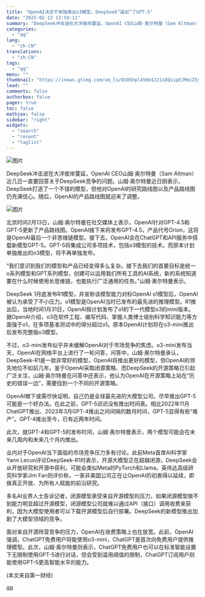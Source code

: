 ```yaml
---
title: "OpenAI决定不单独推出o3模型，DeepSeek“逼出”了GPT-5"
date: "2025-02-13 13:59:11"
summary: "DeepSeek冲击波在大洋彼岸蔓延，OpenAI CEO山姆·奥尔特曼（Sam Altman）近几..."
categories:
  - "qq"
lang:
  - "zh-CN"
translations:
  - "zh-CN"
tags:
  - "qq"
menu: ""
thumbnail: "https://inews.gtimg.com/om_ls/OS0Shpl456m1J21s8QsipEJMmiZSyeJv0FR_iRsADiSF8AA_640360/0"
lead: ""
comments: false
authorbox: false
pager: true
toc: false
mathjax: false
sidebar: "right"
widgets:
  - "search"
  - "recent"
  - "taglist"
---
```


![图片](https://inews.gtimg.com/om_bt/OKnkrPQtvvhqDba5eoyJsQ1aeHMuIC6mx8sDUzcICnytsAA/641)

DeepSeek冲击波在大洋彼岸蔓延，OpenAI CEO山姆·奥尔特曼（Sam Altman）近几日一直要回答关于DeepSeek竞争的问题。山姆·奥尔特曼近日刚表示，DeepSeek打造了一个不错的模型，但他对OpenAI的研究路线图以及产品路线图仍充满信心。随后，OpenAI的产品路线图就迎来了调整。

![图片](https://inews.gtimg.com/om_bt/OtuM3Q-ckgBJWVqrRyzS8hJcn_49lF8sY-XaB5sgFaBGIAA/641)

北京时间2月13日，山姆·奥尔特曼在社交媒体上表示，OpenAI针对GPT-4.5和GPT-5更新了产品路线图。OpenAI接下来将发布GPT-4.5，产品代号Orion，这将是OpenAI最后一个非思维链模型。接下去，OpenAI会在ChatGPT和API服务中搭载新模型GPT-5。GPT-5将集成公司多项技术，包括o3模型的技术。而原本计划单独推出的o3模型，将不再单独发布。

“我们意识到我们的模型和产品已经变得多么复杂。接下去我们的首要目标是统一o系列模型和GPT系列模型，创建可以运用我们所有工具的AI系统，新的系统知道要在什么时候使用长思维链，也能执行广泛通用的任务。”山姆·奥尔特曼表示。

DeepSeek 1月底发布R1模型，并宣称该模型能力对标OpenAI o1模型后，OpenAI被认为承受了不小压力。o1模型是OpenAI当时已发布的最先进的推理模型。R1推出后，当地时间1月31日，OpenAI按计划发布了o1的下一代模型o3的mini版本。据OpenAI介绍，o3在软件工程、编写代码、掌握人类博士级别科学知识能力等方面强于o1，在多项基准测试中的得分超过o1。原本OpenAI计划将在o3-mini推出后发布完整版o3模型。

不过，o3-mini发布似乎并未缓解OpenAI对于市场竞争的焦虑。o3-mini发布当天，OpenAI在网络平台上进行了一轮问答，问答中，山姆·奥尔特曼承认，DeepSeek-R1是一款非常好的模型，OpenAI将推出更好的模型，但OpenAI的领先地位不如前几年。鉴于OpenAI采取闭源策略、而DeepSeek的开源策略已引起广泛关注，山姆·奥尔特曼在问答中还表示，他认为OpenAI在开源策略上站在“历史的错误一边”，需要找到一个不同的开源策略。

OpenAI眼下或需尽快证明，自己仍是全球最先进的大模型公司，尽早推出GPT-5可能是一个好办法。在此之前，GPT-5迟迟没有推出时间表。相比2022年11月ChatGPT推出、2023年3月GPT-4推出之间间隔的数月时间，GPT-5显得有些“难产”。GPT-4推出至今，已有近两年时间。

此次，就GPT-4和GPT-5的发布时间，山姆·奥尔特曼表示，两个模型可能会在未来几周内和未来几个月内推出。

业内对于OpenAI当下面临的市场竞争压力多有讨论。此前Meta首席AI科学家Yann Lecun评论DeepSeek-R1时表示，开源大模型正在超越闭源，DeepSeek会从开放研究和开源中获利，可能会类似Meta的PyTorch和Llama。英伟达高级研究科学家Jim Fan则评价称，一家非美国公司正在让OpenAI的初衷得以延续，即做真正开放、为所有人赋能的前沿研究。

多名AI业界人士告诉记者，闭源模型承受来自开源模型的压力，如果闭源模型做不到能力明显超过开源模型，闭源模型公司就难以通过API（接口）调用收费来获利，因为大模型使用者可以下载开源模型后自行部署。DeepSeek的新模型推出加剧了大模型领域的竞争。

面对来自开源阵营竞争的压力，OpenAI在收费策略上也在放宽。此前，OpenAI强调，ChatGPT免费用户将能使用o3-mini，ChatGPT是首次向免费用户提供推理模型。此次，山姆·奥尔特曼则表示，ChatGPT免费用户也可以在标准智能设置下无限制使用GPT-5进行对话，但会受到滥用阈值的限制，ChatGPT订阅用户则能使用GPT-5更高智能水平的能力。

 (本文来自第一财经)

[qq](https://new.qq.com/rain/a/20250213A04FON00)
